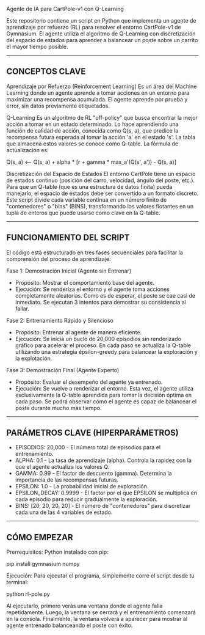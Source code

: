 Agente de IA para CartPole-v1 con Q-Learning

Este repositorio contiene un script en Python que implementa un agente de aprendizaje por refuerzo (RL) para resolver el entorno CartPole-v1 de Gymnasium. El agente utiliza el algoritmo de Q-Learning con discretización del espacio de estados para aprender a balancear un poste sobre un carrito el mayor tiempo posible.



----------------------------------
CONCEPTOS CLAVE
----------------------------------

Aprendizaje por Refuerzo (Reinforcement Learning)
Es un área del Machine Learning donde un agente aprende a tomar acciones en un entorno para maximizar una recompensa acumulada. El agente aprende por prueba y error, sin datos previamente etiquetados.

Q-Learning
Es un algoritmo de RL "off-policy" que busca encontrar la mejor acción a tomar en un estado determinado. Lo hace aprendiendo una función de calidad de acción, conocida como Q(s, a), que predice la recompensa futura esperada al tomar la acción 'a' en el estado 's'. La tabla que almacena estos valores se conoce como Q-table. La fórmula de actualización es:

Q(s, a) <-- Q(s, a) + alpha * [r + gamma * max_a'(Q(s', a')) - Q(s, a)]

Discretización del Espacio de Estados
El entorno CartPole tiene un espacio de estados continuo (posición del carro, velocidad, ángulo del poste, etc.). Para que un Q-table (que es una estructura de datos finita) pueda manejarlo, el espacio de estados debe ser convertido a un formato discreto. Este script divide cada variable continua en un número finito de "contenedores" o "bins" (BINS), transformando los valores flotantes en un tupla de enteros que puede usarse como clave en la Q-table.

----------------------------------
FUNCIONAMIENTO DEL SCRIPT
----------------------------------

El código está estructurado en tres fases secuenciales para facilitar la comprensión del proceso de aprendizaje:

Fase 1: Demostración Inicial (Agente sin Entrenar)
- Propósito: Mostrar el comportamiento base del agente.
- Ejecución: Se renderiza el entorno y el agente toma acciones completamente aleatorias. Como es de esperar, el poste se cae casi de inmediato. Se ejecutan 3 intentos para demostrar su consistencia al fallar.

Fase 2: Entrenamiento Rápido y Silencioso
- Propósito: Entrenar al agente de manera eficiente.
- Ejecución: Se inicia un bucle de 20,000 episodios sin renderizado gráfico para acelerar el proceso. En cada paso se actualiza la Q-table utilizando una estrategia épsilon-greedy para balancear la exploración y la explotación.

Fase 3: Demostración Final (Agente Experto)
- Propósito: Evaluar el desempeño del agente ya entrenado.
- Ejecución: Se vuelve a renderizar el entorno. Esta vez, el agente utiliza exclusivamente la Q-table aprendida para tomar la decisión óptima en cada paso. Se podrá observar cómo el agente es capaz de balancear el poste durante mucho más tiempo.

----------------------------------
PARÁMETROS CLAVE (HIPERPARÁMETROS)
----------------------------------

- EPISODIOS: 20,000 - El número total de episodios para el entrenamiento.
- ALPHA: 0.1 - La tasa de aprendizaje (alpha). Controla la rapidez con la que el agente actualiza los valores Q.
- GAMMA: 0.99 - El factor de descuento (gamma). Determina la importancia de las recompensas futuras.
- EPSILON: 1.0 - La probabilidad inicial de exploración.
- EPSILON_DECAY: 0.9999 - El factor por el que EPSILON se multiplica en cada episodio para reducir gradualmente la exploración.
- BINS: [20, 20, 20, 20] - El número de "contenedores" para discretizar cada una de las 4 variables de estado.

----------------------------------
CÓMO EMPEZAR
----------------------------------

Prerrequisitos:
Python instalado con pip:

pip install gymnasium numpy

Ejecución:
Para ejecutar el programa, simplemente corre el script desde tu terminal:

python rl-pole.py

Al ejecutarlo, primero verás una ventana donde el agente falla repetidamente. Luego, la ventana se cerrará y el entrenamiento comenzará en la consola. Finalmente, la ventana volverá a aparecer para mostrar al agente entrenado balanceando el poste con éxito.